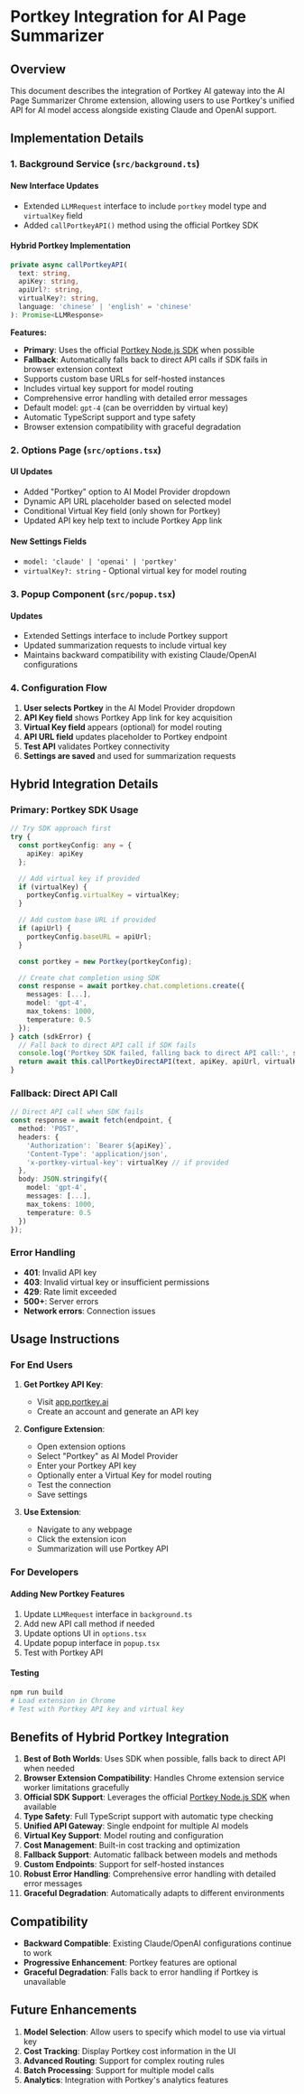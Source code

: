 # Portkey Integration for AI Page Summarizer

## Overview

This document describes the integration of Portkey AI gateway into the AI Page Summarizer Chrome extension, allowing users to use Portkey's unified API for AI model access alongside existing Claude and OpenAI support.

## Implementation Details

### 1. Background Service (`src/background.ts`)

#### New Interface Updates
- Extended `LLMRequest` interface to include `portkey` model type and `virtualKey` field
- Added `callPortkeyAPI()` method using the official Portkey SDK

#### Hybrid Portkey Implementation
```typescript
private async callPortkeyAPI(
  text: string, 
  apiKey: string, 
  apiUrl?: string, 
  virtualKey?: string, 
  language: 'chinese' | 'english' = 'chinese'
): Promise<LLMResponse>
```

**Features:**
- **Primary**: Uses the official [Portkey Node.js SDK](https://portkey.ai/docs/api-reference/sdk/node) when possible
- **Fallback**: Automatically falls back to direct API calls if SDK fails in browser extension context
- Supports custom base URLs for self-hosted instances
- Includes virtual key support for model routing
- Comprehensive error handling with detailed error messages
- Default model: `gpt-4` (can be overridden by virtual key)
- Automatic TypeScript support and type safety
- Browser extension compatibility with graceful degradation

### 2. Options Page (`src/options.tsx`)

#### UI Updates
- Added "Portkey" option to AI Model Provider dropdown
- Dynamic API URL placeholder based on selected model
- Conditional Virtual Key field (only shown for Portkey)
- Updated API key help text to include Portkey App link

#### New Settings Fields
- `model: 'claude' | 'openai' | 'portkey'`
- `virtualKey?: string` - Optional virtual key for model routing

### 3. Popup Component (`src/popup.tsx`)

#### Updates
- Extended Settings interface to include Portkey support
- Updated summarization requests to include virtual key
- Maintains backward compatibility with existing Claude/OpenAI configurations

### 4. Configuration Flow

1. **User selects Portkey** in the AI Model Provider dropdown
2. **API Key field** shows Portkey App link for key acquisition
3. **Virtual Key field** appears (optional) for model routing
4. **API URL field** updates placeholder to Portkey endpoint
5. **Test API** validates Portkey connectivity
6. **Settings are saved** and used for summarization requests

## Hybrid Integration Details

### Primary: Portkey SDK Usage
```typescript
// Try SDK approach first
try {
  const portkeyConfig: any = {
    apiKey: apiKey
  };

  // Add virtual key if provided
  if (virtualKey) {
    portkeyConfig.virtualKey = virtualKey;
  }

  // Add custom base URL if provided
  if (apiUrl) {
    portkeyConfig.baseURL = apiUrl;
  }

  const portkey = new Portkey(portkeyConfig);

  // Create chat completion using SDK
  const response = await portkey.chat.completions.create({
    messages: [...],
    model: 'gpt-4',
    max_tokens: 1000,
    temperature: 0.5
  });
} catch (sdkError) {
  // Fall back to direct API call if SDK fails
  console.log('Portkey SDK failed, falling back to direct API call:', sdkError.message);
  return await this.callPortkeyDirectAPI(text, apiKey, apiUrl, virtualKey, language);
}
```

### Fallback: Direct API Call
```typescript
// Direct API call when SDK fails
const response = await fetch(endpoint, {
  method: 'POST',
  headers: {
    'Authorization': `Bearer ${apiKey}`,
    'Content-Type': 'application/json',
    'x-portkey-virtual-key': virtualKey // if provided
  },
  body: JSON.stringify({
    model: 'gpt-4',
    messages: [...],
    max_tokens: 1000,
    temperature: 0.5
  })
});
```

### Error Handling
- **401**: Invalid API key
- **403**: Invalid virtual key or insufficient permissions
- **429**: Rate limit exceeded
- **500+**: Server errors
- **Network errors**: Connection issues

## Usage Instructions

### For End Users

1. **Get Portkey API Key**:
   - Visit [app.portkey.ai](https://app.portkey.ai)
   - Create an account and generate an API key

2. **Configure Extension**:
   - Open extension options
   - Select "Portkey" as AI Model Provider
   - Enter your Portkey API key
   - Optionally enter a Virtual Key for model routing
   - Test the connection
   - Save settings

3. **Use Extension**:
   - Navigate to any webpage
   - Click the extension icon
   - Summarization will use Portkey API

### For Developers

#### Adding New Portkey Features
1. Update `LLMRequest` interface in `background.ts`
2. Add new API call method if needed
3. Update options UI in `options.tsx`
4. Update popup interface in `popup.tsx`
5. Test with Portkey API

#### Testing
```bash
npm run build
# Load extension in Chrome
# Test with Portkey API key and virtual key
```

## Benefits of Hybrid Portkey Integration

1. **Best of Both Worlds**: Uses SDK when possible, falls back to direct API when needed
2. **Browser Extension Compatibility**: Handles Chrome extension service worker limitations gracefully
3. **Official SDK Support**: Leverages the official [Portkey Node.js SDK](https://portkey.ai/docs/api-reference/sdk/node) when available
4. **Type Safety**: Full TypeScript support with automatic type checking
5. **Unified API Gateway**: Single endpoint for multiple AI models
6. **Virtual Key Support**: Model routing and configuration
7. **Cost Management**: Built-in cost tracking and optimization
8. **Fallback Support**: Automatic fallback between models and methods
9. **Custom Endpoints**: Support for self-hosted instances
10. **Robust Error Handling**: Comprehensive error handling with detailed error messages
11. **Graceful Degradation**: Automatically adapts to different environments

## Compatibility

- **Backward Compatible**: Existing Claude/OpenAI configurations continue to work
- **Progressive Enhancement**: Portkey features are optional
- **Graceful Degradation**: Falls back to error handling if Portkey is unavailable

## Future Enhancements

1. **Model Selection**: Allow users to specify which model to use via virtual key
2. **Cost Tracking**: Display Portkey cost information in the UI
3. **Advanced Routing**: Support for complex routing rules
4. **Batch Processing**: Support for multiple model calls
5. **Analytics**: Integration with Portkey's analytics features
